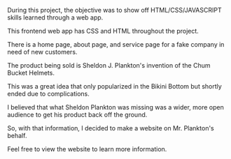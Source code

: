 During this project, the objective was to show off HTML/CSS/JAVASCRIPT skills learned through a web app.

This frontend web app has CSS and HTML throughout the project.

There is a home page, about page, and service page for a fake company in need of new customers.

The product being sold is Sheldon J. Plankton's invention of the Chum Bucket Helmets.

This was a great idea that only popularized in the Bikini Bottom but shortly ended due to complications. 

I believed that what Sheldon Plankton was missing was a wider, more open audience to get his product back off the ground.

So, with that information, I decided to make a website on Mr. Plankton's behalf.

Feel free to view the website to learn more information.
